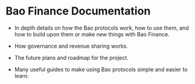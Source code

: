 # Bao Finance Documentation

- In depth details on how the Bao protocols work, how to use them, and how to build upon them or make new things with Bao Finance.

- How governance and revenue sharing works.

- The future plans and roadmap for the project.

- Many useful guides to make using Bao protocols simple and easier to learn.
